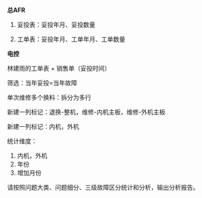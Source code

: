 **总AFR**

1. 妥投表：妥投年月、妥投数量

2. 工单表：妥投年月、工单年月、工单数量

**电控**

林建雨的工单表 + 销售单（妥投时间）

筛选：当年妥投=当年故障

单次维修多个换料：拆分为多行

新建一列标记：退换-整机，维修-内机主板，维修-外机主板

新建一列标记：内机，外机

统计维度：

1. 内机，外机
2. 年份
3. 增加月份

请按照问题大类、问题细分、三级故障区分统计和分析，输出分析报告。
